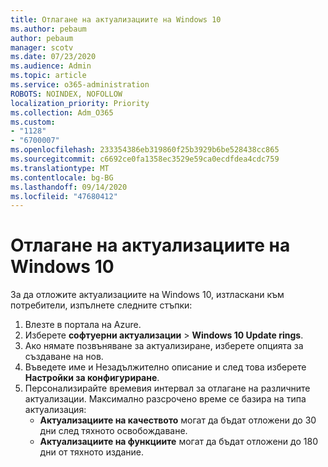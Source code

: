 ```yaml
---
title: Отлагане на актуализациите на Windows 10
ms.author: pebaum
author: pebaum
manager: scotv
ms.date: 07/23/2020
ms.audience: Admin
ms.topic: article
ms.service: o365-administration
ROBOTS: NOINDEX, NOFOLLOW
localization_priority: Priority
ms.collection: Adm_O365
ms.custom:
- "1128"
- "6700007"
ms.openlocfilehash: 233354386eb319860f25b3929b6be528438cc865
ms.sourcegitcommit: c6692ce0fa1358ec3529e59ca0ecdfdea4cdc759
ms.translationtype: MT
ms.contentlocale: bg-BG
ms.lasthandoff: 09/14/2020
ms.locfileid: "47680412"
---
```

# <a name="defer-windows-10-updates"></a>Отлагане на актуализациите на Windows 10

За да отложите актуализациите на Windows 10, изтласкани към потребители, изпълнете следните стъпки:

1. Влезте в портала на Azure.
2. Изберете **софтуерни актуализации**   >   **Windows 10 Update rings**.
3. Ако нямате позвъняване за актуализиране, изберете опцията за създаване на нов.
4. Въведете име и Незадължително описание и след това изберете  **Настройки за конфигуриране**.
5. Персонализирайте времевия интервал за отлагане на различните актуализации. Максимално разсрочено време се базира на типа актуализация:
    - **Актуализациите на качеството**  могат да бъдат отложени до 30 дни след тяхното освобождаване.
    - **Актуализациите на функциите**  могат да бъдат отложени до 180 дни от тяхното издание.
